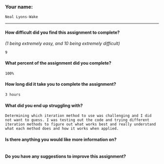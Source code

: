 ### Your name:

```
Neal Lyons-Wake
```

---

#### How difficult did you find this assignment to complete?

_(1 being extremely easy, and 10 being extremely difficult)_

```
9
```

#### What percent of the assignment did you complete?

```
100%
```

#### How long did it take you to complete the assignment?

```
3 hours
```

#### What did you end up struggling with?

```
Determining which iteration method to use was challenging and I did not want to guess. I was testing out the code and trying different iteration methods to figure out what works best and really understand what each method does and how it works when applied.
```

#### Is there anything you would like more information on?

```

```

#### Do you have any suggestions to improve this assignment?

```

```
